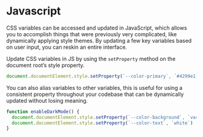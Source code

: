 # Javascript

CSS variables can be accessed and updated in JavaScript, which allows you to accomplish things that were previously very complicated, like dynamically applying style themes. By updating a few key variables based on user input, you can reskin an entire interface.

Update CSS variables in JS by using the `setProperty` method on the document root’s style property.

```javascript
document.documentElement.style.setProperty(`--color-primary`, `#4299e1`);
```

You can also alias variables to other variables, this is useful for using a consistent property throughout your codebase that can be dynamically updated without losing meaning.

```javascript
function enableDarkMode() {
  document.documentElement.style.setProperty(`--color-background`, `var(--color-black)`);
  document.documentElement.style.setProperty(`--color-text`, `white`)
}
```

